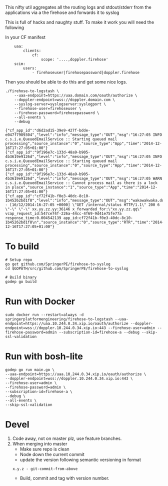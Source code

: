 This nifty util aggregates all the routing logs and stdout/stderr from the applications via a the firehose and forwards it to syslog

This is full of hacks and naughty stuff. To make it work you will need the following

In your CF manifest

```
	uaa:
		clients:
			cf:
				scope: '....,doppler.firehose'
	scim:
		users:
			- firehoseuser|firehosepassword|doppler.firehose

```

Then you should be able to do this and get some nice logs.

	./firehose-to-logstash \
		--uaa-endpoint=https://uaa.domain.com/oauth/authorize \
		--doppler-endpoint=wss://doppler.domain.com \
		--syslog-server=syslogserver:syslogport \
		--firehose-user=firehoseuser \
		--firehose-password=firehosepassword \
		--all-events \
		--debug

	{"cf_app_id":"d6d2ad15-39e9-427f-bdde-e047f7989304","level":"info","message_type":"OUT","msg":"16:27:05 INFO  c.s.i.e.QueuedEmailService :: Starting queued mail processing","source_instance":"0","source_type":"App","time":"2014-12-16T17:27:05+01:00"}
	{"cf_app_id":"9f196e7c-133d-48a9-b905-4b3619e9126d","level":"info","message_type":"OUT","msg":"16:27:05 INFO  c.s.i.e.QueuedEmailService :: Starting queued mail processing","source_instance":"0","source_type":"App","time":"2014-12-16T17:27:05+01:00"}
	{"cf_app_id":"9f196e7c-133d-48a9-b905-4b3619e9126d","level":"info","message_type":"OUT","msg":"16:27:05 WARN  c.s.i.e.QueuedEmailService :: Cannot process mail as there is a lock in place","source_instance":"1","source_type":"App","time":"2014-12-16T17:27:05+01:00"}
	{"cf_app_id":"cf72f41b-f0e3-40dc-8c10-1b45262bd1f8","level":"info","message_type":"OUT","msg":"wakawakwaka.domain.com - [16/12/2014:16:27:05 +0000] \"GET /internal/status HTTP/1.1\" 200 6 \"-\" \"-\" xx.yy.zz.yy:36146 x_forwarded_for:\"xx.yy.zz.qq\" vcap_request_id:547ce74f-226a-44cc-4f69-9d41e75fe77a response_time:0.004542139 app_id:cf72f41b-f0e3-40dc-8c10-1b45262bd1f8\n","source_instance":"0","source_type":"RTR","time":"2014-12-16T17:27:05+01:00"}

# To build

    # Setup repo
    go get github.com/SpringerPE/firehose-to-syslog
    cd $GOPATH/src/github.com/SpringerPE/firehose-to-syslog

    # Build binary
    godep go build

# Run with Docker

	sudo docker run --restart=always -d springerplatformengineering/firehose-to-logstash --uaa-endpoint=https://uaa.10.244.0.34.xip.io/oauth/authorize --doppler-endpoint=wss://doppler.10.244.0.34.xip.io:443 --firehose-user=admin --firehose-password=admin --subscription-id=firehose-a --debug --skip-ssl-validation

# Run with bosh-lite

    godep go run main.go \
    --uaa-endpoint=https://uaa.10.244.0.34.xip.io/oauth/authorize \
    --doppler-endpoint=wss://doppler.10.244.0.34.xip.io:443 \
    --firehose-user=admin \
    --firehose-password=admin \
    --subscription-id=firehose-a \
    --debug \
    --all-events \
    --skip-ssl-validation

# Devel
1. Code away, not on master plz, use feature branches.
2. When merging into master
   * Make sure repo is clean
   * Node down the current commit
   * update the version following semantic versioning in format
   ```
   x.y.z - git-commit-from-above
   ```
   * Build, commit and tag with version number.
